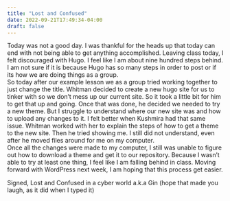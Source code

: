 ```yaml
---
title: "Lost and Confused"
date: 2022-09-21T17:49:34-04:00
draft: false
---
```


Today was not a good day.  I was thankful for the heads up that today can end with not being able to get anything accomplished.  Leaving class today, I felt discouraged with Hugo.  I feel like I am about nine hundred steps behind.  I am not sure if it is because Hugo has so many steps in order to post or if its how we are doing things as a group.  
So today after our example lesson we as a group tried working together to just change the title.  Whitman decided to create a new hugo site for us to tinker with so we don’t mess up our current site.  So it took a little bit for him to get that up and going.  Once that was done, he decided we needed to try a new theme. But I struggle to understand where our new site was and how to upload any changes to it.  I felt better when Kushmira had that same issue.  Whitman worked with her to explain the steps of how to get a theme to the new site.  Then he tried showing me.  I still did not understand, even after he moved files around for me on my computer.  
Once all the changes were made to my computer, I still was unable to figure out how to download a theme and get it to our repository.  Because I wasn’t able to try at least one thing, I feel like I am falling behind in class.  Moving forward with WordPress next week, I am hoping that this process get easier.  

Signed,
Lost and Confused in a cyber world
a.k.a Gin
(hope that made you laugh, as it did when I typed it)
